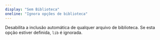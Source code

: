 ```yaml
---
display: "Sem Biblioteca"
oneline: "Ignora opções de biblioteca"
---
```


Desabilita a inclusão automática de qualquer arquivo de biblioteca.
Se esta opção estiver definida, `lib` é ignorada.
